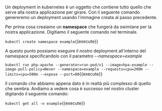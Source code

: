 Un deployment in kubernetes è un oggetto che contiene tutto quello che serve alla nostra applicazione per girare. Con il seguente comando genereremo un deployment usando l'immagine creata al passo precedente.

Per prima cosa creaiamo un **namespace** che fungerà da swimlane per la nostra applicazione. Digitiamo il seguente comando nel terminale.

`kubectl create namespace example`{{execute}}

A questo punto possiamo eseguire il nostro deployment all'interno del namespace specificandolo con il parametro *--namespace=example*

`kubectl run php-apache --generator=run-pod/v1 --image=hpa-example --image-pull-policy=Never --namespace=example --requests=cpu=200m --limits=cpu=500m --expose --port=80`{{execute}}

Il comando che abbiamo appena dato è in realtà più complesso di quello che sembra. Andiamo a vedere cosa è successo nel nostro cluster digitando il seguente comando:

`kubectl get all -n example`{{execute}}


